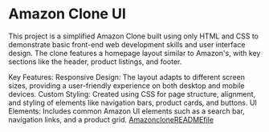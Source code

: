 #  Amazon Clone UI
This project is a simplified Amazon Clone built using only HTML and CSS to demonstrate basic front-end web development skills and user interface design. The clone features a homepage layout similar to Amazon's, with key sections like the header, product listings, and footer.

Key Features:
Responsive Design: The layout adapts to different screen sizes, providing a user-friendly experience on both desktop and mobile devices.
Custom Styling: Created using CSS for page structure, alignment, and styling of elements like navigation bars, product cards, and buttons.
UI Elements: Includes common Amazon UI elements such as a search bar, navigation links, and a product grid.
[AmazoncloneREADMEfile](https://github.com/NehaMeena-debug/Amazon-clone/blob/main/README.md)
